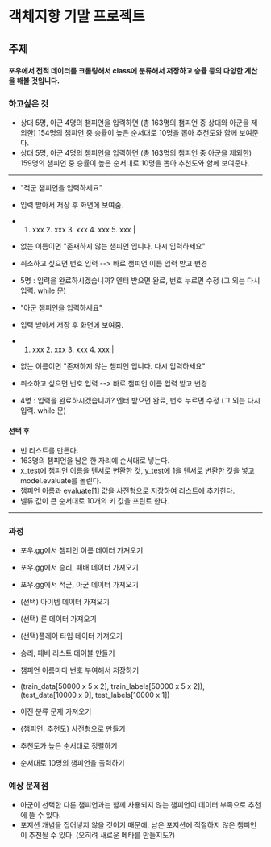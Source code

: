 # 객체지향 기말 프로젝트

## 주제
#### 포우에서 전적 데이터를 크롤링해서 class에 분류해서 저장하고 승률 등의 다양한 계산을 해볼 것입니다.

### 하고싶은 것
- 상대 5명, 아군 4명의 챔피언을 입력하면 (총 163명의 챔피언 중 상대와 아군을 제외한) 154명의 챔피언 중 승률이 높은 순서대로 10명을 뽑아 추천도와 함께 보여준다.
- 상대 5명, 아군 4명의 챔피언을 입력하면 (총 163명의 챔피언 중 아군을 제외한) 159명의 챔피언 중 승률이 높은 순서대로 10명을 뽑아 추천도와 함께 보여준다.
***

- "적군 챔피언을 입력하세요"
- 입력 받아서 저장 후 화면에 보여줌.
- 1. xxx    2. xxx    3. xxx     4. xxx    5. xxx  |
- 없는 이름이면 "존재하지 않는 챔피언 입니다. 다시 입력하세요"
- 취소하고 싶으면 번호 입력  --> 바로 챔피언 이름 입력 받고 변경
- 5명 : 입력을 완료하시겠습니까? 엔터 받으면 완료, 번호 누르면 수정 (그 외는 다시 입력. while 문)

- "아군 챔피언을 입력하세요"
- 입력 받아서 저장 후 화면에 보여줌.
- 1. xxx    2. xxx    3. xxx     4. xxx  |
- 없는 이름이면 "존재하지 않는 챔피언 입니다. 다시 입력하세요"
- 취소하고 싶으면 번호 입력  --> 바로 챔피언 이름 입력 받고 변경
- 4명 : 입력을 완료하시겠습니까? 엔터 받으면 완료, 번호 누르면 수정 (그 외는 다시 입력. while 문)


#### 선택 후
- 빈 리스트를 만든다.
- 163명의 챔피언을 남은 한 자리에 순서대로 넣는다.
- x_test에 챔피언 이름을 텐서로 변환한 것, y_test에 1을 텐서로 변환한 것을 넣고 model.evaluate를 돌린다.
- 챔피언 이름과 evaluate[1] 값을 사전형으로 저장하여 리스트에 추가한다.
- 벨류 값이 큰 순서대로 10개의 키 값을 프린트 한다.
***

### 과정
- 포우.gg에서 챔피언 이름 데이터 가져오기
- 포우.gg에서 승리, 패배 데이터 가져오기
- 포우.gg에서 적군, 아군 데이터 가져오기
- (선택) 아이템 데이터 가져오기
- (선택) 룬 데이터 가져오기
- (선택)플레이 타입 데이터 가져오기

- 승리, 패배 리스트 테이블 만들기
- 챔피언 이름마다 번호 부여해서 저장하기
- (train_data[50000 x 5 x 2], train_labels[50000 x 5 x 2]), (test_data[10000 x 9], test_labels[10000 x 1])

- 이진 분류 문제 가져오기

- {챔피언: 추천도} 사전형으로 만들기
- 추천도가 높은 순서대로 정렬하기
- 순서대로 10명의 챔피언을 출력하기

### 예상 문제점
- 아군이 선택한 다른 챔피언과는 함께 사용되지 않는 챔피언이 데이터 부족으로 추천에 뜰 수 있다.
- 포지션 개념을 집어넣지 않을 것이기 때문에, 남은 포지션에 적절하지 않은 챔피언이 추천될 수 있다. (오히려 새로운 메타를 만들지도?)